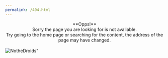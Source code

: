 ```yaml
---
permalink: /404.html
---
```

<center>**Opps!**</center>

<center>Sorry the page you are looking for is not avaliable. </center>

<center>Try going to the home page or searching for the content, the address of the page may have changed.</center>
<br>
 <img src="https://i.pinimg.com/originals/3e/35/62/3e35623c25d7354c73c9f837284c434c.jpg" alt=NotheDroids" class="center"> 